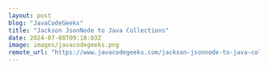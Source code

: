 ```yaml
---
layout: post
blog: "JavaCodeGeeks"
title: "Jackson JsonNode to Java Collections"
date: 2024-07-08T09:18:03Z
image: images/javacodegeeks.png
remote_url: "https://www.javacodegeeks.com/jackson-jsonnode-to-java-collections.html"
---
```

